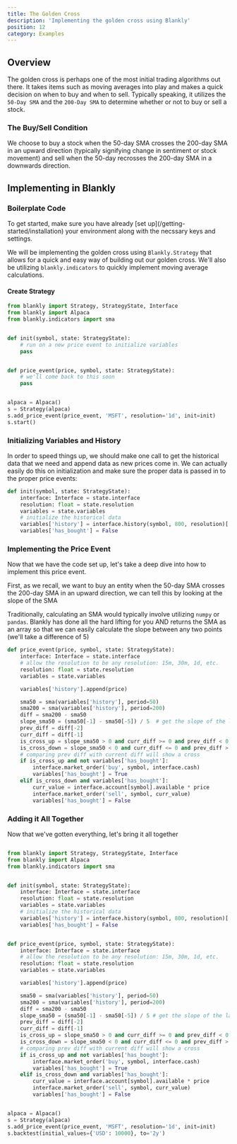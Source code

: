 ```yaml
---
title: The Golden Cross
description: 'Implementing the golden cross using Blankly'
position: 12
category: Examples
---
```


## Overview

The golden cross is perhaps one of the most initial trading algorithms out there. It takes items such as moving averages into play and makes a quick decision on when to buy and when to sell. 
Typically speaking, it utilizes the `50-Day SMA` and the `200-Day SMA` to determine whether or not to buy or sell a stock. 

### The Buy/Sell Condition

We choose to buy a stock when the 50-day SMA crosses the 200-day SMA in an upward direction (typically signifying change in sentiment or stock movement) and sell when the 50-day recrosses the 200-day SMA in a downwards direction. 

## Implementing in Blankly

### Boilerplate Code

<alert>
To get started, make sure you have already [set up](/getting-started/installation) your environment along with the necssary keys and settings. 
</alert>

We will be implementing the golden cross using `Blankly.Strategy` that allows for a quick and easy way of building out our golden cross. We'll also be utilizing `blankly.indicators` to quickly implement moving average calculations. 

#### Create Strategy

```python
from blankly import Strategy, StrategyState, Interface
from blankly import Alpaca
from blankly.indicators import sma


def init(symbol, state: StrategyState):
    # run on a new price event to initialize variables
    pass


def price_event(price, symbol, state: StrategyState):
    # we'll come back to this soon
    pass


alpaca = Alpaca()
s = Strategy(alpaca)
s.add_price_event(price_event, 'MSFT', resolution='1d', init=init)
s.start()
```

### Initializing Variables and History

In order to speed things up, we should make one call to get the historical data that we need and append data as new prices come in. 
We can actually easily do this on initialization and make sure the proper data is passed in to the proper price events:

```python
def init(symbol, state: StrategyState):
    interface: Interface = state.interface
    resolution: float = state.resolution
    variables = state.variables
    # initialize the historical data
    variables['history'] = interface.history(symbol, 800, resolution)['close']
    variables['has_bought'] = False
```

### Implementing the Price Event

Now that we have the code set up, let's take a deep dive into how to implement this price event.

First, as we recall, we want to buy an entity when the 50-day SMA crosses the 200-day SMA in an upward direction, we can tell this by looking at the slope of the SMA

Traditionally, calculating an SMA would typically involve utilizing `numpy` or `pandas`. Blankly has done all the hard lifting for you AND returns the SMA as an array so that we can easily calculate the slope between any two points (we'll take a difference of 5)

```python
def price_event(price, symbol, state: StrategyState):
    interface: Interface = state.interface
    # allow the resolution to be any resolution: 15m, 30m, 1d, etc.
    resolution: float = state.resolution
    variables = state.variables

    variables['history'].append(price)

    sma50 = sma(variables['history'], period=50)
    sma200 = sma(variables['history'], period=200)
    diff = sma200 - sma50
    slope_sma50 = (sma50[-1] - sma50[-5]) / 5  # get the slope of the last 5 SMA50 Data Points
    prev_diff = diff[-2]
    curr_diff = diff[-1]
    is_cross_up = slope_sma50 > 0 and curr_diff >= 0 and prev_diff < 0
    is_cross_down = slope_sma50 < 0 and curr_diff <= 0 and prev_diff > 0
    # comparing prev diff with current diff will show a cross
    if is_cross_up and not variables['has_bought']:
        interface.market_order('buy', symbol, interface.cash)
        variables['has_bought'] = True
    elif is_cross_down and variables['has_bought']:
        curr_value = interface.account[symbol].available * price
        interface.market_order('sell', symbol, curr_value)
        variables['has_bought'] = False
```

### Adding it All Together

Now that we've gotten everything, let's bring it all together

```python

from blankly import Strategy, StrategyState, Interface
from blankly import Alpaca
from blankly.indicators import sma


def init(symbol, state: StrategyState):
    interface: Interface = state.interface
    resolution: float = state.resolution
    variables = state.variables
    # initialize the historical data
    variables['history'] = interface.history(symbol, 800, resolution)['close']
    variables['has_bought'] = False


def price_event(price, symbol, state: StrategyState):
    interface: Interface = state.interface
    # allow the resolution to be any resolution: 15m, 30m, 1d, etc.
    resolution: float = state.resolution
    variables = state.variables

    variables['history'].append(price)

    sma50 = sma(variables['history'], period=50)
    sma200 = sma(variables['history'], period=200)
    diff = sma200 - sma50
    slope_sma50 = (sma50[-1] - sma50[-5]) / 5 # get the slope of the last 5 SMA50 Data Points
    prev_diff = diff[-2]
    curr_diff = diff[-1]
    is_cross_up = slope_sma50 > 0 and curr_diff >= 0 and prev_diff < 0
    is_cross_down = slope_sma50 < 0 and curr_diff <= 0 and prev_diff > 0
    # comparing prev diff with current diff will show a cross
    if is_cross_up and not variables['has_bought']:
        interface.market_order('buy', symbol, interface.cash)
        variables['has_bought'] = True
    elif is_cross_down and variables['has_bought']:
        curr_value = interface.account[symbol].available * price
        interface.market_order('sell', symbol, curr_value)
        variables['has_bought'] = False


alpaca = Alpaca()
s = Strategy(alpaca)
s.add_price_event(price_event, 'MSFT', resolution='1d', init=init)
s.backtest(initial_values={'USD': 10000}, to='2y')
```